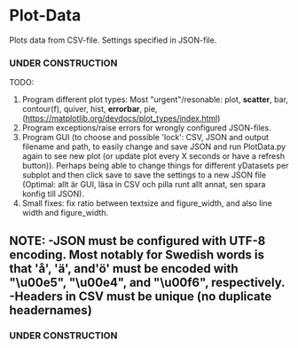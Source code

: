 # Plot-Data
Plots data from CSV-file.
Settings specified in JSON-file.
### UNDER CONSTRUCTION ###

TODO:
1. Program different plot types:
    Most "urgent"/resonable:  plot, **scatter**, bar, contour(f), quiver, hist, **errorbar**, pie, (https://matplotlib.org/devdocs/plot_types/index.html)
2. Program exceptions/raise errors for wrongly configured JSON-files.
3. Program GUI (to choose and possible 'lock': CSV, JSON and output filename and path, to easily change and save JSON and run PlotData.py again to see new plot (or update plot every X seconds or have a refresh button)). Perhaps being able to change things for different yDatasets per subplot and then click save to save the settings to a new JSON file (Optimal: allt är GUI, läsa in CSV och pilla runt allt annat, sen spara konfig till JSON).
4. Small fixes: fix ratio between textsize and figure_width, and also line width and figure_width.


NOTE:
-JSON must be configured with UTF-8 encoding. Most notably for Swedish words is that 'å', 'ä', and'ö' must be encoded with "\u00e5", "\u00e4", and "\u00f6", respectively.
 -Headers in CSV must be unique (no duplicate headernames)
 -
### UNDER CONSTRUCTION ###
